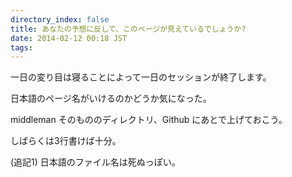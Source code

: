 ```yaml
---
directory_index: false
title: あなたの予想に反して、このページが見えているでしょうか?
date: 2014-02-12 00:18 JST
tags:
---
```

一日の変り目は寝ることによって一日のセッションが終了します。

日本語のページ名がいけるのかどうか気になった。

middleman そのもののディレクトリ、Github にあとで上げておこう。

しばらくは3行書けば十分。

(追記1)
日本語のファイル名は死ぬっぽい。
